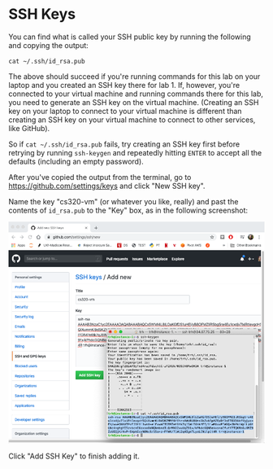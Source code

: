 # SSH Keys

You can find what is called your SSH public key by running the
following and copying the output:

```
cat ~/.ssh/id_rsa.pub
```

The above should succeed if you're running commands for this lab on
your laptop and you created an SSH key there for lab 1.  If, however,
you're connected to your virtual machine and running commands there
for this lab, you need to generate an SSH key on the virtual machine.
(Creating an SSH key on your laptop to connect to your virtual machine
is different than creating an SSH key on your virtual machine to
connect to other services, like GitHub).

So if `cat ~/.ssh/id_rsa.pub` fails, try creating an SSH key first
before retrying by running `ssh-keygen` and repeatedly hitting `ENTER`
to accept all the defaults (including an empty password).

After you've copied the output from the terminal, go to
https://github.com/settings/keys and click "New SSH key".

Name the key "cs320-vm" (or whatever you like, really) and past the
contents of `id_rsa.pub` to the "Key" box, as in the following
screenshot:

<img src="step2/2.png" width=600>

Click "Add SSH Key" to finish adding it.